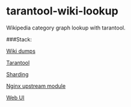 # tarantool-wiki-lookup
Wikipedia category graph lookup with tarantool.

###Stack:

[Wiki dumps](http://dumps.wikimedia.org)

[Tarantool](http://tarantool.org)

[Sharding](https://github.com/tarantool/shard)

[Nginx upstream module](https://github.com/tarantool/nginx_upstream_module)

[Web UI](https://github.com/Sulverus/tarantool-wiki-lookup/tree/master/web)
